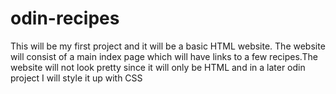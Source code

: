 # odin-recipes
This will be my first project and it will be a basic HTML website. The website will consist of a main index page which will have links to a few recipes.The website will not look pretty since it will only be HTML and in a later odin project I will style it up with CSS